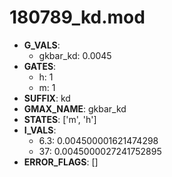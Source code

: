 # 180789_kd.mod

- **G_VALS**:
  - gkbar_kd: 0.0045
- **GATES**:
  - h: 1
  - m: 1
- **SUFFIX**: kd
- **GMAX_NAME**: gkbar_kd
- **STATES**: ['m', 'h']
- **I_VALS**:
  - 6.3: 0.004500001621474298
  - 37: 0.0045000027241752895
- **ERROR_FLAGS**: []
